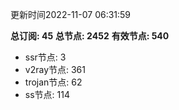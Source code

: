 更新时间2022-11-07 06:31:59

**总订阅: 45**
**总节点: 2452**
**有效节点: 540**
- ssr节点: 3
- v2ray节点: 361
- trojan节点: 62
- ss节点: 114
